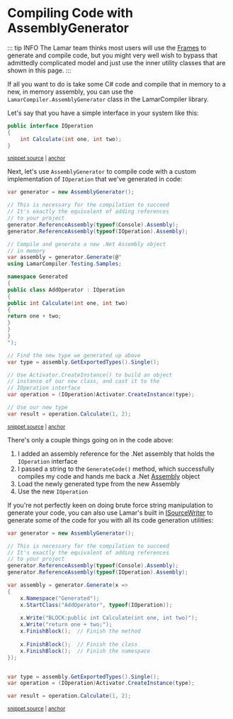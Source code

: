 # Compiling Code with AssemblyGenerator

::: tip INFO
The Lamar team thinks most users will use the [Frames](/guide/compilation/frames/) to generate and compile code, but you
might very well wish to bypass that admittedly complicated model and just use the inner utility classes
that are shown in this page.
:::

If all you want to do is take some C# code and compile that in memory to a new, in memory assembly, you can use
the `LamarCompiler.AssemblyGenerator` class in the LamarCompiler library.

Let's say that you have a simple interface in your system like this:

<!-- snippet: sample_IOperation -->
<a id='snippet-sample_ioperation'></a>
```cs
public interface IOperation
{
    int Calculate(int one, int two);
}
```
<sup><a href='https://github.com/JasperFx/lamar/blob/master/src/LamarCompiler.Testing/Samples/Codegen.cs#L9-L14' title='Snippet source file'>snippet source</a> | <a href='#snippet-sample_ioperation' title='Start of snippet'>anchor</a></sup>
<!-- endSnippet -->

Next, let's use `AssemblyGenerator` to compile code with a custom implementation of `IOperation` that we've generated
in code:

<!-- snippet: sample_using-AssemblyGenerator -->
<a id='snippet-sample_using-assemblygenerator'></a>
```cs
var generator = new AssemblyGenerator();

// This is necessary for the compilation to succeed
// It's exactly the equivalent of adding references
// to your project
generator.ReferenceAssembly(typeof(Console).Assembly);
generator.ReferenceAssembly(typeof(IOperation).Assembly);

// Compile and generate a new .Net Assembly object
// in memory
var assembly = generator.Generate(@"
using LamarCompiler.Testing.Samples;

namespace Generated
{
public class AddOperator : IOperation
{
public int Calculate(int one, int two)
{
return one + two;
}
}
}
");

// Find the new type we generated up above
var type = assembly.GetExportedTypes().Single();

// Use Activator.CreateInstance() to build an object
// instance of our new class, and cast it to the 
// IOperation interface
var operation = (IOperation)Activator.CreateInstance(type);

// Use our new type
var result = operation.Calculate(1, 2);
```
<sup><a href='https://github.com/JasperFx/lamar/blob/master/src/LamarCompiler.Testing/Samples/Codegen.cs#L29-L66' title='Snippet source file'>snippet source</a> | <a href='#snippet-sample_using-assemblygenerator' title='Start of snippet'>anchor</a></sup>
<!-- endSnippet -->

There's only a couple things going on in the code above:

1. I added an assembly reference for the .Net assembly that holds the `IOperation` interface
1. I passed a string to the `GenerateCode()` method, which successfully compiles my code and hands me back a .Net [Assembly](https://msdn.microsoft.com/en-us/library/system.reflection.assembly(v=vs.110).aspx) object
1. Load the newly generated type from the new Assembly
1. Use the new `IOperation`

If you're not perfectly keen on doing brute force string manipulation to generate your code, you can
also use Lamar's built in [ISourceWriter](/guide/compilation/source-writer) to generate some of the code for you with
all its code generation utilities:

<!-- snippet: sample_using-AssemblyGenerator-with-source-writer -->
<a id='snippet-sample_using-assemblygenerator-with-source-writer'></a>
```cs
var generator = new AssemblyGenerator();

// This is necessary for the compilation to succeed
// It's exactly the equivalent of adding references
// to your project
generator.ReferenceAssembly(typeof(Console).Assembly);
generator.ReferenceAssembly(typeof(IOperation).Assembly);

var assembly = generator.Generate(x =>
{
    x.Namespace("Generated");
    x.StartClass("AddOperator", typeof(IOperation));
    
    x.Write("BLOCK:public int Calculate(int one, int two)");
    x.Write("return one + two;");
    x.FinishBlock();  // Finish the method
    
    x.FinishBlock();  // Finish the class
    x.FinishBlock();  // Finish the namespace
});


var type = assembly.GetExportedTypes().Single();
var operation = (IOperation)Activator.CreateInstance(type);

var result = operation.Calculate(1, 2);
```
<sup><a href='https://github.com/JasperFx/lamar/blob/master/src/LamarCompiler.Testing/Samples/Codegen.cs#L73-L103' title='Snippet source file'>snippet source</a> | <a href='#snippet-sample_using-assemblygenerator-with-source-writer' title='Start of snippet'>anchor</a></sup>
<!-- endSnippet -->
